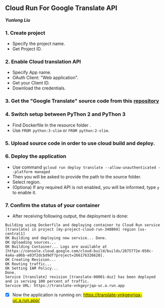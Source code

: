 ## Cloud Run For Google Translate API            
***Yunlong Liu***

### 1. Create project
   - Specify the project name.
   - Get Project ID.

### 2. Enable Cloud translation API
   -  Specify App name.
   - OAuth Client: "Web application".
   - Get your Client ID.
   - Download the credentials.
   
### 3. Get the "Google Translate" source code from this [repository](https://github.com/googlecodelabs/cloud-nebulous-serverless)

### 4. Switch setup between PyThon 2 and PyThon 3
   - Find Dockerfile In the resource folder .
   - Use ```FROM python:3-slim``` or ```FROM python:2-slim```.
	
### 5. Upload source code in order to use cloud build and deploy.

### 6. Deploy the application
   - Use command ```gcloud run deploy translate --allow-unauthenticated --platform managed```
   - Then you will be asked to provide the path to the source folder.
   - Select region.
   - (Optiona) If any required API is not enabled, you will be informed, type ```y``` to enable it. 

### 7. Confirm the status of your container
   - After receiving following output, the deployment is done:
   ```
Building using Dockerfile and deploying container to Cloud Run service [translate] in project [my-project-cloud-run-348804] region [us-central1]
OK Building and deploying new service... Done.                                                   
  OK Uploading sources...
  OK Building Container... Logs are available at [https://console.cloud.google.com/cloud-build/builds/2875772e-058c-4a4a-a06b-e03f2dcbd9df?project=266176326620].
  OK Creating Revision...                    
  OK Routing traffic...
  OK Setting IAM Policy...
Done.
Service [translate] revision [translate-00001-duz] has been deployed and is serving 100 percent of traffic.
Service URL: https://translate-vnkgeyrjqa-uc.a.run.app
```

- [x] Now the application is running on: <mark>https://translate-vnkgeyrjqa-uc.a.run.app/</mark>
   
   
   
   
   
   
   